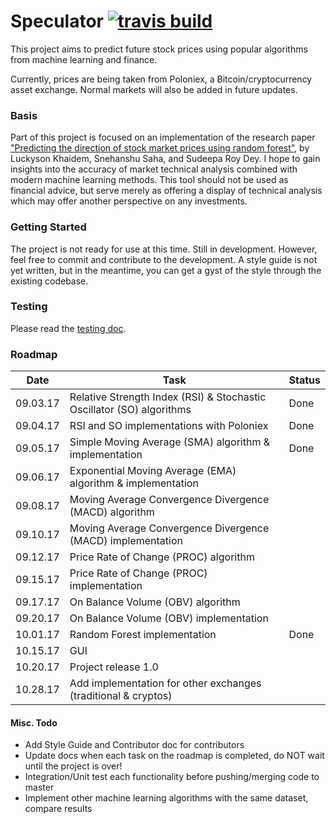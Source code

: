 # Speculator [![travis build](https://img.shields.io/travis/AllstonMickey/Speculator.svg)](://travis-ci.org/AllstonMickey/Speculator)
This project aims to predict future stock prices using popular algorithms from machine learning and finance.

Currently, prices are being taken from Poloniex, a Bitcoin/cryptocurrency asset exchange.  Normal markets will also be added in future updates.

### Basis
Part of this project is focused on an implementation of the research paper ["Predicting the direction of stock market prices using random forest"](https://arxiv.org/pdf/1605.00003.pdf), by Luckyson Khaidem, Snehanshu Saha, and Sudeepa Roy Dey.  I hope to gain insights into the accuracy of market technical analysis combined with modern machine learning methods.
This tool should not be used as financial advice, but serve merely as offering a display of technical analysis which may offer another perspective on any investments.

### Getting Started
The project is not ready for use at this time.  Still in development.
However, feel free to commit and contribute to the development.
A style guide is not yet written, but in the meantime, you can get a gyst of the style through the existing codebase.

### Testing
Please read the [testing doc](docs/testing.md).

### Roadmap
Date | Task | Status 
---  | ---  | ---
09.03.17 | Relative Strength Index (RSI) & Stochastic Oscillator (SO) algorithms | Done
09.04.17 | RSI and SO implementations with Poloniex | Done
09.05.17 | Simple Moving Average (SMA) algorithm & implementation | Done
09.06.17 | Exponential Moving Average (EMA) algorithm & implementation |
09.08.17 | Moving Average Convergence Divergence (MACD) algorithm | 
09.10.17 | Moving Average Convergence Divergence (MACD) implementation | 
09.12.17 | Price Rate of Change (PROC) algorithm | 
09.15.17 | Price Rate of Change (PROC) implementation | 
09.17.17 | On Balance Volume (OBV) algorithm | 
09.20.17 | On Balance Volume (OBV) implementation | 
10.01.17 | Random Forest implementation | Done
10.15.17 | GUI | 
10.20.17 | Project release 1.0 | 
10.28.17 | Add implementation for other exchanges (traditional & cryptos) | 

#### Misc. Todo
* Add Style Guide and Contributor doc for contributors
* Update docs when each task on the roadmap is completed, do NOT wait until the project is over!
* Integration/Unit test each functionality before pushing/merging code to master
* Implement other machine learning algorithms with the same dataset, compare results
